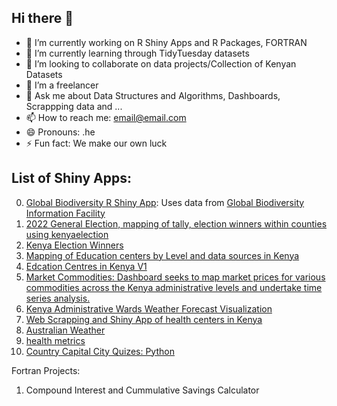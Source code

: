 ## Hi there 👋

- 🔭 I’m currently working on R Shiny Apps and R Packages, FORTRAN
- 🌱 I’m currently learning through TidyTuesday datasets 
- 👯 I’m looking to collaborate on data projects/Collection of Kenyan Datasets
- 🤔 I’m a freelancer
- 💬 Ask me about Data Structures and Algorithms, Dashboards, Scrappping data and ...
- 📫 How to reach me: email@email.com
- 😄 Pronouns: .he
- ⚡ Fun fact: We make our own luck

## List of Shiny Apps:

0. [Global Biodiversity R Shiny App](https://christopherakhapwoya.shinyapps.io/biodiversity_shiny_app/): Uses data from [Global Biodiversity Information Facility](https://www.gbif.org/search)
1. [2022 General Election, mapping of tally, election winners within counties using kenyaelection](https://akhapwoyachris.shinyapps.io/presidentialelectionkenya2022/)
2. [Kenya Election Winners](https://christopherakhapwoya.shinyapps.io/electionkenya/)
3. [Mapping of Education centers by Level and data sources in Kenya](https://christopherakhapwoya.shinyapps.io/kenyaschools/)
4. [Edcation Centres in Kenya V1](https://akhapwoyachris.shinyapps.io/educationcentreskenya/)
5. [Market Commodities: Dashboard seeks to map market prices for various commodities across the Kenya administrative levels and undertake time series analysis.](https://christopherakhapwoya.shinyapps.io/kilimo_market/)
6. [Kenya Administrative Wards Weather Forecast Visualization](https://019387c9-7f31-2de1-6cc8-bcd45454524b.share.connect.posit.cloud/)
7. [Web Scrapping and Shiny App of health centers in Kenya](https://akhapwoyachris.shinyapps.io/afya_kenya/)
8. [Australian Weather](https://01940e82-7881-ac23-953c-68da09cea0f0.share.connect.posit.cloud/)
9. [health metrics](https://0193e420-2ae7-8d0c-7fff-e0b3d211b026.share.connect.posit.cloud/)
10. [Country Capital City Quizes: Python](https://connect.posit.cloud/akhapwoyaco/content/01944d5f-63a3-a2b6-62de-3f15c88ab38d)

Fortran Projects:

1. Compound Interest and Cummulative Savings Calculator
